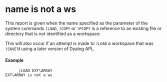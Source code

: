 




<h1 class="heading"><span class="name">name is not a ws</span></h1>

This report is given when the name specified as the parameter of the system commands `)LOAD`, `)COPY` or `)PCOPY` is a reference to an existing file or directory that is not identified as a workspace.


This will also occur if an attempt is made to `)LOAD` a workspace that was `)SAVE`’d using a later version of Dyalog APL.

#### Example
```apl
      )LOAD EXT\ARRAY
EXT\ARRAY is not a ws
```



